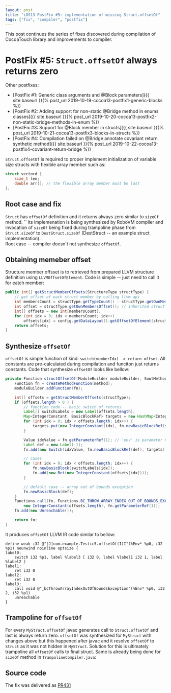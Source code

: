 ```yaml
---
layout: post
title: "iOS13 PostFix #5: implementation of missing Struct.offsetOf"
tags: ["fix", "compiler", "postfix"]
---
```

This post continues the series of fixes discovered during compilation of CocoaTouch library and improvements to compiler.  
# PostFix #5: `Struct.offsetOf` always returns zero

Other postfixes:  
* [PostFix #1: Generic class arguments and @Block parameters]({{ site.baseurl }}{% post_url 2019-10-19-cocoa13-postfix1-generic-blocks %})
* [PostFix #2: Adding support for non-static @Bridge method in enums classes]({{ site.baseurl }}{% post_url 2019-10-20-cocoa13-postfix2-non-static-bridge-methods-in-enum %})
* [PostFix #3: Support for @Block member in structs]({{ site.baseurl }}{% post_url 2019-10-21-cocoa13-postfix3-blocks-in-structs %})
* [PostFix #4: Compilation failed on @Bridge annotate covariant return synthetic method]({{ site.baseurl }}{% post_url 2019-10-22-cocoa13-postfix4-covariant-return-bridge %})

`Struct.offsetOf` is required to proper implement initialization of variable size structs with flexible array member such as:  
```c
struct vectord {
    size_t len;
    double arr[]; // the flexible array member must be last
};
```

## Root case and fix
`Struct` has `offsetOf` definition and it returns always zero similar to `sizeOf` method. `` its implemenation is being synthesized by RoboVM compiler and invocation of `sizeOf` being fixed during trampoline phase from `Struct.sizeOf` to `DestStruct.sizeOf` (DestStruct -- an example struct implementation).  
Root case -- compiler doesn't not synthesize `offsetOf`. 
<!-- more -->

## Obtaining memeber offset 
Structure member offsset is to retrieved from prepared LLVM structure definition using `LLVMOffsetOfElement`. Code is simple -- just need to call it for eatch member:
```java
public int[] getStructMemberOffsets(StructureType structType) {
    // get offset of each struct member by calling llvm api
    int membersCount = structType.getTypeCount() - structType.getOwnMembersOffset();
    int offset = structType.getOwnMembersOffset(); // inherited struct (if any) goes as member 0, own members starts 1
    int[] offsets = new int[membersCount];
    for (int idx = 0; idx < membersCount; idx++)
        offsets[idx] = config.getDataLayout().getOffsetOfElement(structType, offset + idx);
    return offsets;
}
```

## Synthesize `offsetOf`
`offsetOf` is simple function of kind: `switch(memberIdx) -> return offset`. All constants are pre-calculated during compilation and funciton just returns constants. Code that synthesize `offsetOf` looks like bellow:  
```java
private Function structOffsetOf(ModuleBuilder moduleBuilder, SootMethod method) {
    Function fn = createMethodFunction(method);
    moduleBuilder.addFunction(fn);

    int[] offsets = getStructMemberOffsets(structType);
    if (offsets.length > 0 ) {
        // function code -- basic switch of returns
        Label[] switchLabels = new Label[offsets.length];
        Map<IntegerConstant, BasicBlockRef> targets = new HashMap<IntegerConstant, BasicBlockRef>();
        for (int idx = 0; idx < offsets.length; idx++) {
            targets.put(new IntegerConstant(idx), fn.newBasicBlockRef(switchLabels[idx] = new Label(idx)));
        }

        Value idxValue = fn.getParameterRef(1); // 'env' is parameter 0
        Label def = new Label(-1);
        fn.add(new Switch(idxValue, fn.newBasicBlockRef(def), targets));

        // cases
        for (int idx = 0; idx < offsets.length; idx++) {
            fn.newBasicBlock(switchLabels[idx]);
            fn.add(new Ret(new IntegerConstant(offsets[idx])));
        }

        // default case -- array out of bounds exception
        fn.newBasicBlock(def);
    }
    Functions.call(fn, Functions.BC_THROW_ARRAY_INDEX_OUT_OF_BOUNDS_EXCEPTION, fn.getParameterRef(0),
        new IntegerConstant(offsets.length), fn.getParameterRef(1));
    fn.add(new Unreachable());

    return fn;
}
```

It produces `offsetOf` LLVM IR code similar to bellow:  
```
define weak i32 @"[J]com.example.Testic5.offsetOf(I)I"(%Env* %p0, i32 %p1) nounwind noinline optsize {
label0:
    switch i32 %p1, label %label3 [ i32 0, label %label1 i32 1, label %label2 ]
label1:
    ret i32 0
label2:
    ret i32 8
label3:
    call void @"_bcThrowArrayIndexOutOfBoundsException"(%Env* %p0, i32 2, i32 %p1)
    unreachable
}
```

## Trampoline for `offsetOf`
For every `MyStruct.offsetOf` javac generates call to `Struct.offsetOf` and last is always return zero. `offsetOf` was synthesized for `MyStruct` with changes above but this happened after javac and it resolve `offsetOf` to `Struct` as it was not hidden in `MyStruct`. Solution for this is ultimately trampoline all `offsetOf` calls to final struct. 
Same is already being done for `sizeOf` method in `TrampolineCompiler.java`:

## Source code 
The fix was delivered as [PR431](https://github.com/MobiVM/robovm/pull/431)

